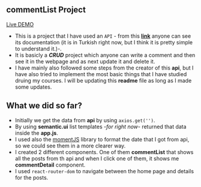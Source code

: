 ## commentList Project
[Live DEMO](https://post-commentlist.netlify.app/)
-   This is a project that I have used an `API` - from this **[link](https://github.com/reactdersleri/react-yazi-yorum)** anyone can see its documentation (it is in Turkish right now, but I think it is pretty simple to understand it.)-.
-   It is basicly a **_CRUD_** project which anyone can write a comment and then see it in the webpage and as next update it and delete it.
-   I have mainly also followed some steps from the creator of this **api**, but I have also tried to implement the most basic things that I have studied druing my courses. I will be updating this **readme** file as long as I made some updates.

## What we did so far?

-   Initially we get the data from **api** by using `axios.get('')`.
-   By using **semantic.ui** list templates _-for right now-_ returned that data inside the **app.js**.
-   I used also the [momentJS](https://momentjs.com/) library to format the date that I got from api, so we could see them in a more clearer way.
-   I created 2 different components. One of them **commentList** that shows all the posts from th api and when I click one of them, it shows me **commentDetail** component.
-   I used `react-router-dom` to navigate between the home page and details for the posts.
